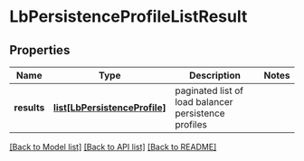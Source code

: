 # LbPersistenceProfileListResult

## Properties
Name | Type | Description | Notes
------------ | ------------- | ------------- | -------------
**results** | [**list[LbPersistenceProfile]**](LbPersistenceProfile.md) | paginated list of load balancer persistence profiles | 

[[Back to Model list]](../README.md#documentation-for-models) [[Back to API list]](../README.md#documentation-for-api-endpoints) [[Back to README]](../README.md)

